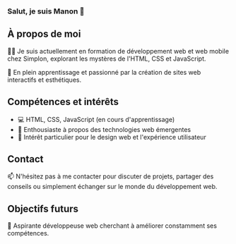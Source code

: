 ### Salut, je suis Manon 👋

<!--**morzdz/morzdz** is a ✨ _special_ ✨ repository because its `README.md` (this file) appears on your GitHub profile.-->

## À propos de moi

👨‍💻 Je suis actuellement en formation de développement web et web mobile chez Simplon, explorant les mystères de l'HTML, CSS et JavaScript.

🌱 En plein apprentissage et passionné par la création de sites web interactifs et esthétiques.

## Compétences et intérêts

- 💻 HTML, CSS, JavaScript (en cours d'apprentissage)
- 🚀 Enthousiaste à propos des technologies web émergentes
- 🎨 Intérêt particulier pour le design web et l'expérience utilisateur

## Contact

📫 N'hésitez pas à me contacter pour discuter de projets, partager des conseils ou simplement échanger sur le monde du développement web.

## Objectifs futurs

🚀 Aspirante développeuse web cherchant à améliorer constamment ses compétences.

